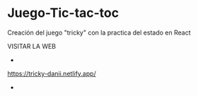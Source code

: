 # Juego-Tic-tac-toc
Creación del juego "tricky" con la practica del estado en React 

VISITAR LA WEB

*
https://tricky-danii.netlify.app/

*

